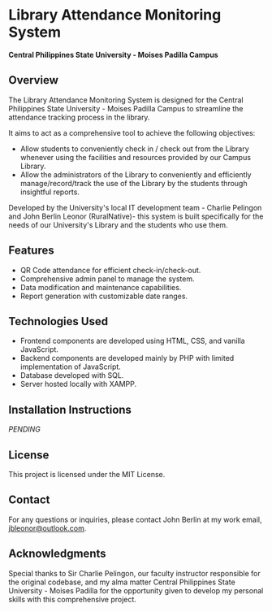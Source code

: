 # Library Attendance Monitoring System

**Central Philippines State University - Moises Padilla Campus**

## Overview

The Library Attendance Monitoring System is designed for the Central Philippines State University - Moises Padilla Campus to streamline the attendance tracking process in the library.

It aims to act as a comprehensive tool to achieve the following objectives:

- Allow students to conveniently check in / check out from the Library whenever using the facilities and resources provided by our Campus Library.
- Allow the administrators of the Library to conveniently and efficiently manage/record/track the use of the Library by the students through insightful reports.

Developed by the University's local IT development team - Charlie Pelingon and John Berlin Leonor (RuralNative)- this system is built specifically for the needs of our University's Library and the students who use them.
## Features

- QR Code attendance for efficient check-in/check-out.
- Comprehensive admin panel to manage the system.
- Data modification and maintenance capabilities.
- Report generation with customizable date ranges.

## Technologies Used

- Frontend components are developed using HTML, CSS, and vanilla JavaScript.
- Backend components are developed mainly by PHP with limited implementation of JavaScript.
- Database developed with SQL.
- Server hosted locally with XAMPP.

## Installation Instructions

_PENDING_

## License

This project is licensed under the MIT License.

## Contact

For any questions or inquiries, please contact John Berlin at my work email, jbleonor@outlook.com.

## Acknowledgments

Special thanks to Sir Charlie Pelingon, our faculty instructor responsible for the original codebase, and my alma matter Central Philippines State University - Moises Padilla for the opportunity given to develop my personal skills with this comprehensive project.
